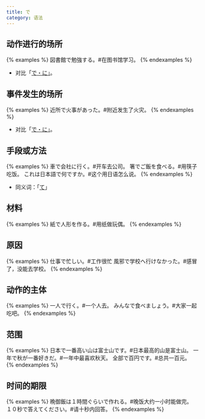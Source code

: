 ```yaml
---
title: で
category: 语法
---
```


## 动作进行的场所

{% examples %}
図書館で勉強する。#在图书馆学习。
{% endexamples %}

- 对比「[で・に」](/grammar-diff/de-ni#动作的场所)。

## 事件发生的场所

{% examples %}
近所で火事があった。#附近发生了火灾。
{% endexamples %}

- 对比「[で・に」](/grammar-diff/de-ni#事物的场所)。

## 手段或方法

{% examples %}
車で会社に行く。#开车去公司。
箸でご飯を食べる。#用筷子吃饭。
これは日本語で何ですか。#这个用日语怎么说。
{% endexamples %}

- 同义词：「[て](../te#手段或方法)」

## 材料

{% examples %}
紙で人形を作る。#用纸做玩偶。
{% endexamples %}

## 原因

{% examples %}
仕事で忙しい。#工作很忙
風邪で学校へ行けなかった。#感冒了，没能去学校。
{% endexamples %}

## 动作的主体

{% examples %}
一人で行く。#一个人去。
みんなで食べましょう。#大家一起吃吧。
{% endexamples %}

## 范围

{% examples %}
日本で一番高い山は富士山です。#日本最高的山是富士山。
一年で秋が一番好きだ。#一年中最喜欢秋天。
全部で百円です。#总共一百元。
{% endexamples %}

## 时间的期限

{% examples %}
晩御飯は１時間ぐらいで作れる。#晚饭大约一小时能做完。
１０秒で答えてください。#请十秒内回答。
{% endexamples %}
